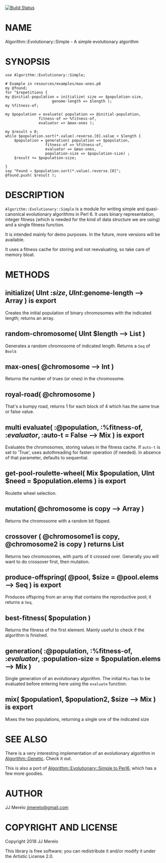 [![Build Status](https://travis-ci.org/JJ/p6-algorithm-evolutionary-simple.svg?branch=master)](https://travis-ci.org/JJ/p6-algorithm-evolutionary-simple)

NAME
====

Algorithm::Evolutionary::Simple - A simple evolutionary algorithm

SYNOPSIS
========

    use Algorithm::Evolutionary::Simple;

	# Example in resources/examples/max-ones.p6
    my @found;
    for ^$repetitions {
	my @initial-population = initialize( size => $population-size,
					     genome-length => $length );
	my %fitness-of;
	
	my $population = evaluate( population => @initial-population,
				   fitness-of => %fitness-of,
				   evaluator => &max-ones );
	
	my $result = 0;
	while $population.sort(*.value).reverse.[0].value < $length {
	    $population = generation( population => $population,
				      fitness-of => %fitness-of,
				      evaluator => &max-ones,
				      population-size => $population-size) ;
	    $result += $population-size;
	    
	}
	say "Found → $population.sort(*.value).reverse.[0]";
	@found.push( $result );


DESCRIPTION
===========

`Algorithm::Evolutionary::Simple` is a module for writing simple and quasi-canonical evolutionary algorithms in Perl 6. It uses binary representation, integer fitness (which is needed for the kind of data structure we are using) and a single fitness function.

It is intended mainly for demo purposes. In the future, more versions will be available. 

It uses a fitness cache for storing and not reevaluating, so take care of memory bloat.

METHODS
=======

initialize( UInt :$size, UInt :$genome-length --> Array ) is export
-------------------------------------------------------------------

Creates the initial population of binary chromosomes with the indicated length; returns an array. 

random-chromosome( UInt $length --> List )
------------------------------------------

Generates a random chromosome of indicated length. Returns a `Seq` of `Bool`s

max-ones( @chromosome --> Int )
-------------------------------

Returns the number of trues (or ones) in the chromosome.

royal-road( @chromosome )
-------------------------

That's a bumpy road, returns 1 for each block of 4 which has the same true or false value.

multi evaluate( :@population, :%fitness-of, :$evaluator, :$auto-t = False --> Mix ) is export
---------------------------------------------------------------------------------------------

Evaluates the chromosomes, storing values in the fitness cache. If `auto-t` is set to 'True', uses autothreading for faster operation (if needed). In absence of that parameter, defaults to sequential.

get-pool-roulette-wheel( Mix $population, UInt $need = $population.elems ) is export
------------------------------------------------------------------------------------

Roulette wheel selection. 

mutation( @chromosome is copy --> Array )
-----------------------------------------

Returns the chromosome with a random bit flipped.

crossover ( @chromosome1 is copy, @chromosome2 is copy ) returns List
---------------------------------------------------------------------

Returns two chromosomes, with parts of it crossed over. Generally you will want to do crossover first, then mutation. 

produce-offspring( @pool, $size = @pool.elems --> Seq ) is export
-----------------------------------------------------------------

Produces offspring from an array that contains the reproductive pool; it returns a `Seq`.

best-fitness( $population )
---------------------------

Returns the fitness of the first element. Mainly useful to check if the algorithm is finished.

generation( :@population, :%fitness-of, :$evaluator, :$population-size = $population.elems --> Mix )
----------------------------------------------------------------------------------------------------

Single generation of an evolutionary algorithm. The initial `Mix` has to be evaluated before entering here using the `evaluate` function.

mix( $population1, $population2, $size --> Mix ) is export 
-----------------------------------------------------------

Mixes the two populations, returning a single one of the indicated size

SEE ALSO
========

There is a very interesting implementation of an evolutionary algorithm in [Algorithm::Genetic](Algorithm::Genetic). Check it out.

This is also a port of [Algorithm::Evolutionary::Simple to Perl6](https://metacpan.org/release/Algorithm-Evolutionary-Simple), which has a few more goodies. 

AUTHOR
======

JJ Merelo <jjmerelo@gmail.com>

COPYRIGHT AND LICENSE
=====================

Copyright 2018 JJ Merelo

This library is free software; you can redistribute it and/or modify it under the Artistic License 2.0.

